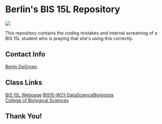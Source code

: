 # Berlin's BIS 15L Repository

![](.Hello_there.gif.icloud)

This repository contains the coding mistakes and internal screaming of a BIS 15L student who is praying that she's using this correctly.

## Contact Info

[Berlin DeGroen](mailto:bkdegroen@ucdavis.edu)

## Class Links  

[BIS 15L Webpage](https://jmledford3115.github.io/datascibiol/) 
[BIS15-W21-DataScienceBiologists](https://github.com/jmledford3115/BIS15L-W21-DataScienceBiologists)  
[College of Biological Sciences](https://biology.ucdavis.edu/)

## Thank You!  
